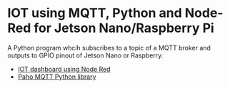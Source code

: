 
# IOT using MQTT, Python and Node-Red for Jetson Nano/Raspberry Pi

A Python program whcih subscribes to a topic of a MQTT broker and outputs to GPIO  pinout of Jetson Nano or Raspberry.

- [IOT dashboard using Node Red](https://nodered.org/)
- [Paho MQTT Python library](https://github.com/eclipse/paho.mqtt.python)
